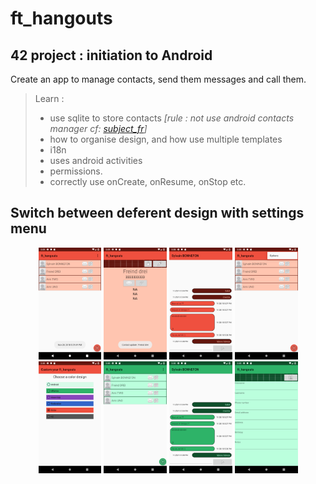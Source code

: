 # ft_hangouts
## 42 project : initiation to Android
Create an app to manage contacts, send them messages and call them.
> Learn :
> - use sqlite to store contacts *[rule : not use android contacts manager cf: [subject_fr](/subject_ft_hangouts.fr.pdf)]*
> - how to organise design, and how use multiple templates
> - i18n
> - uses android activities
> - permissions.
> - correctly use onCreate, onResume, onStop etc.



## Switch between deferent design with settings menu


<p align="center">
  <img width="20%" src="/ScreenShots__ft_hangouts/sshot_orange_users_list.png">
  <img width="20%" src="/ScreenShots__ft_hangouts/contact_card.png">
  <img width="20%" src="/ScreenShots__ft_hangouts/orange_sms.png">
  <img width="20%" src="/ScreenShots__ft_hangouts/goto_option_menu.png">
  <img width="20%" src="/ScreenShots__ft_hangouts/sshot_design_menu.png">
  <img width="20%" src="/ScreenShots__ft_hangouts/green_contacts_list.png">
  <img width="20%" src="/ScreenShots__ft_hangouts/green_message.png">
  <img width="20%" src="/ScreenShots__ft_hangouts/edit_contact.png">
</p>


